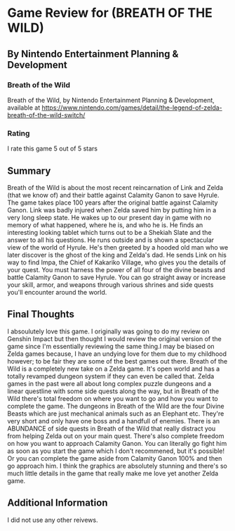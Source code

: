# Game Review for (BREATH OF THE WILD)

## By Nintendo Entertainment Planning & Development

### Breath of the Wild

Breath of the Wild, by Nintendo Entertainment Planning & Development, available at 
https://www.nintendo.com/games/detail/the-legend-of-zelda-breath-of-the-wild-switch/

### Rating
I rate this game 5 out of 5 stars

## Summary

Breath of the Wild is about the most recent reincarnation of Link and Zelda (that we know
of) and their battle against Calamity Ganon to save Hyrule. The game takes place 100 years
after the original battle against Calamity Ganon. Link was badly injured when Zelda saved him
by putting him in a very long sleep state. He wakes up to our present day in game with no memory
of what happened, where he is, and who he is. He finds an interesting looking tablet which turns
out to be a Shekiah Slate and the answer to all his questions. He runs outside and is shown a 
spectacular view of the world of Hyrule. He's then greeted by a hooded old man who we later discover
is the ghost of the king and Zelda's dad. He sends Link on his way to find Impa, the Chief of Kakariko 
Village, who gives you the details of your quest. You must harness the power of all four of the divine 
beasts and battle Calamity Ganon to save Hyrule. You can go straight away or increase your skill, armor,
and weapons through various shrines and side quests you'll encounter around the world.

## Final Thoughts

I absoulutely love this game. I originally was going to do my review on Genshin Impact but then thought I 
would review the original version of the game since I'm essentially reviewing the same thing.I may be biased
on Zelda games because, I have an undying love for them due to my childhood however; to be fair they are some
of the best games out there. Breath of the Wild is a completely new take on a Zelda game. It's open world and 
has a totally revamped dungeon system if they can even be called that. Zelda games in the past were all about
long complex puzzle dungeons and a linear questline with some side quests along the way, but in Breath of the
Wild there's total freedom on where you want to go and how you want to complete the game. The dungeons in Breath
of the Wild are the four Divine Beasts which are just mechanical animals such as an Elephant etc. They're very short
and only have one boss and a handfull of enemies. There is an ABUNDANCE of side quests in Breath of the Wild that
really distract you from helping Zelda out on your main quest. There's also complete freedom on how you want to 
approach Calamity Ganon. You can literally go fight him as soon as you start the game which I don't recommened, but it's
possible! Or you can complete the game aside from Calamity Ganon 100% and then go approach him. I think the graphics
are absolutely stunning and there's so much little details in the game that really make me love yet another Zelda game.

## Additional Information

I did not use any other reivews.
